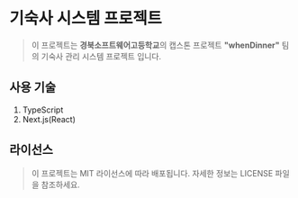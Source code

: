 # 기숙사 시스템 프로젝트

> 이 프로젝트는 **경북소프트웨어고등학교**의 캡스톤 프로젝트 **"whenDinner"** 팀의 기숙사 관리 시스템 프로젝트 입니다.

## 사용 기술
1. TypeScript
2. Next.js(React)

## 라이선스

> 이 프로젝트는 MIT 라이선스에 따라 배포됩니다. 자세한 정보는 LICENSE 파일을 참조하세요.
